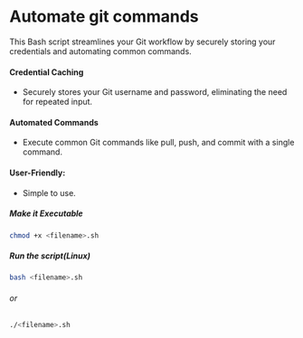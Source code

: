 # Automate git commands

This Bash script streamlines your Git workflow by securely storing your credentials and automating common commands.

#### Credential Caching

- Securely stores your Git username and password, eliminating the need for repeated input.

#### Automated Commands

- Execute common Git commands like pull, push, and commit with a single command.

#### User-Friendly:

- Simple to use.

##### Make it Executable

```bash
chmod +x <filename>.sh
```

##### Run the script(Linux)

```bash
bash <filename>.sh
```

###### or

```bash
./<filename>.sh
```

